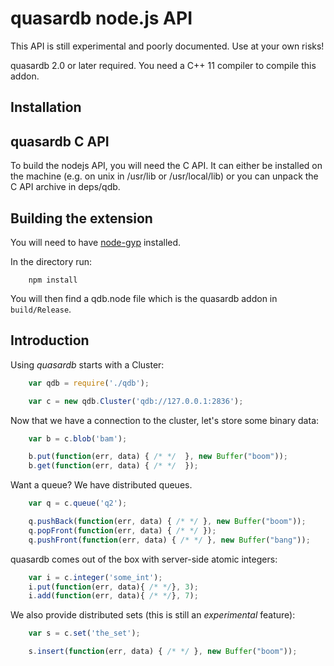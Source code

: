 # quasardb node.js API

This API is still experimental and poorly documented. Use at your own risks!

quasardb 2.0 or later required. You need a C++ 11 compiler to compile this addon.

## Installation

## quasardb C API

To build the nodejs API, you will need the C API. It can either be installed on the machine (e.g. on unix in /usr/lib or /usr/local/lib) or you can unpack the C API archive in deps/qdb.

## Building the extension

You will need to have [node-gyp](https://github.com/TooTallNate/node-gyp) installed.

In the directory run:

```
    npm install
```

You will then find a qdb.node file which is the quasardb addon in `build/Release`.

## Introduction

Using *quasardb* starts with a Cluster:

```javascript
    var qdb = require('./qdb');

    var c = new qdb.Cluster('qdb://127.0.0.1:2836');
```

Now that we have a connection to the cluster, let's store some binary data:

```javascript
    var b = c.blob('bam');

    b.put(function(err, data) { /* */  }, new Buffer("boom"));
    b.get(function(err, data) { /* */  });
```

Want a queue? We have distributed queues.

```javascript
    var q = c.queue('q2');

    q.pushBack(function(err, data) { /* */ }, new Buffer("boom"));
    q.popFront(function(err, data) { /* */ });
    q.pushFront(function(err, data) { /* */ }, new Buffer("bang"));
```

quasardb comes out of the box with server-side atomic integers:

```javascript
    var i = c.integer('some_int');
    i.put(function(err, data){ /* */}, 3);
    i.add(function(err, data){ /* */}, 7);
```

We also provide distributed sets (this is still an *experimental* feature):

```javascript
    var s = c.set('the_set');

    s.insert(function(err, data) { /* */ }, new Buffer("boom"));
```

